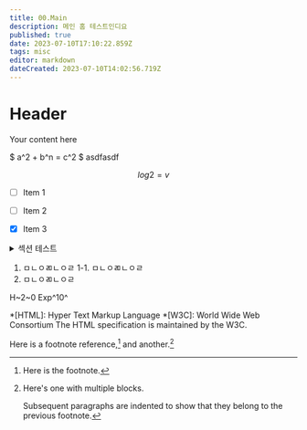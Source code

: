 ```yaml
---
title: 00.Main
description: 메인 홈 테스트인디요
published: true
date: 2023-07-10T17:10:22.859Z
tags: misc
editor: markdown
dateCreated: 2023-07-10T14:02:56.719Z
---
```


# Header
Your content here

$
a^2 + b^n = c^2
$ asdfasdf

$$
log2 = v
$$

- [ ] Item 1
- [ ] Item 2
- [x] Item 3


<details>
<summary>섹션 테스트</summary>
```
  안되지롱
```
</details>

1. ㅁㄴㅇㄻㄴㅇㄹ
	1-1. ㅁㄴㅇㄻㄴㅇㄹ
2. ㅁㄴㅇㄻㄴㅇㄹ

H~2~0
Exp^10^

*[HTML]: Hyper Text Markup Language
*[W3C]:  World Wide Web Consortium
The HTML specification
is maintained by the W3C.

Here is a footnote reference,[^1] and another.[^longnote]

[^1]: Here is the footnote.

[^longnote]: Here's one with multiple blocks.

    Subsequent paragraphs are indented to show that they
belong to the previous footnote.